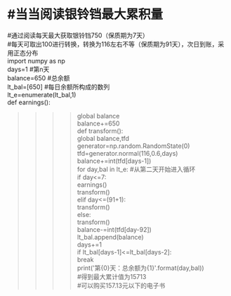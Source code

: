 #当当阅读银铃铛最大累积量
========================
#通过阅读每天最大获取银铃铛750（保质期为7天）  
#每天可取出100进行转换，转换为116左右不等（保质期为91天），次日到账，采用正态分布  
import numpy as np  
days=1    #第n天  
balance=650    #总余额  
lt_bal=[650]    #每日余额所构成的数列  
lt_e=enumerate(lt_bal,1)  
def earnings():      
>>>>global balance  
balance+=650  
def transform():  
global balance,tfd  
generator=np.random.RandomState(0)  
tfd=generator.normal(116,0.6,days)  
balance+=int(tfd[days-1])  
for day,bal in lt_e:    #从第二天开始进入循环  
if day<=7:  
earnings()  
transform()  
elif day<=(91+1):  
transform()  
else:  
transform()  
balance-=int(tfd[day-92])  
lt_bal.append(balance)  
days+=1  
if lt_bal[days-1]<=lt_bal[days-2]:  
break  
print('第{0}天：总余额为{1}'.format(day,bal))  
#得到最大累计值为15713  
#可以购买157.13元以下的电子书  
